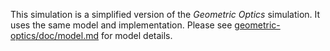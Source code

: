 This simulation is a simplified version of the _Geometric Optics_ simulation. It uses the same model and implementation. Please see [geometric-optics/doc/model.md](https://github.com/phetsims/geometric-optics/blob/master/doc/model.md) for model details.
